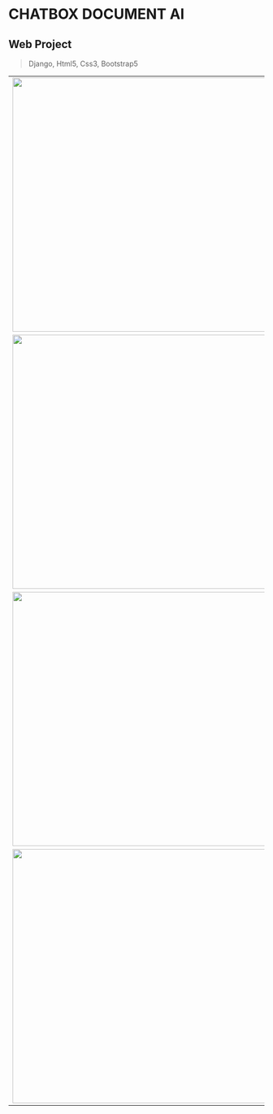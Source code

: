 # CHATBOX DOCUMENT AI
## Web Project
> Django, Html5, Css3, Bootstrap5

<table>
 <tr>
  <td><img src="https://github.com/dvaser/ChatDoc/assets/74770052/0e58366a-92ed-4a1d-8c4d-46b1e309e3b8" width="500"></td>
  <td><img src="https://github.com/dvaser/ChatDoc/assets/74770052/d0cc8227-1025-4dbb-96b3-5eff6510b616" width="500"></td>
 </tr>
   <tr>
  <td><img src="https://github.com/dvaser/ChatDoc/assets/74770052/9023fb4f-4cb8-4bd9-aa1c-3c73c79395bc" width="500"></td>
  <td><img src="https://github.com/dvaser/ChatDoc/assets/74770052/ff695c6f-3a1c-4841-b6ec-6dcb020f167b" width="500"></td>
 </tr>
   <tr>
  <td><img src="https://github.com/dvaser/ChatDoc/assets/74770052/9ea951d0-a847-4b01-80ad-a4f7bc6ee27f" width="500"></td>
  <td><img src="https://github.com/dvaser/ChatDoc/assets/74770052/96dd2f4c-1ed8-44db-8d40-5e27c8e16723" width="500"></td>
 </tr>
  <tr>
  <td><img src="https://github.com/dvaser/ChatDoc/assets/74770052/beb813eb-8822-46a6-935d-bd416c051037" width="500"></td>
  <td><img src="https://github.com/dvaser/ChatDoc/assets/74770052/099ab932-85eb-411f-ab26-9f9130d5626c" width="500"></td>
 </tr>
</table>




